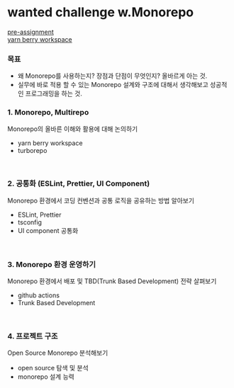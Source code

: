 # wanted challenge w.Monorepo

<a href="https://github.com/heyho00/monorepo/blob/master/00.pre-assignment.md">pre-assignment<a><br>
<a href="https://github.com/heyho00/monorepo/blob/master/01.yarn%20berry%20workspace.md">yarn berry workspace<a><br>

### 목표

- 왜 Monorepo를 사용하는지? 장점과 단점이 무엇인지? 올바르게 아는 것.<br>
- 실무에 바로 적용 할 수 있는 Monorepo 설계와 구조에 대해서 생각해보고 성공적인 프로그래밍을 하는 것.

### 1. Monorepo, Multirepo

Monorepo의 올바른 이해와 활용에 대해 논의하기

- yarn berry workspace<br>
- turborepo

<br>

### 2. 공통화 (ESLint, Prettier, UI Component)

Monorepo 환경에서 코딩 컨벤션과 공통 로직을 공유하는 방법 알아보기

- ESLint, Prettier<br>
- tsconfig<br>
- UI component 공통화

<br>

### 3. Monorepo 환경 운영하기

Monorepo 환경에서 배포 및 TBD(Trunk Based Development) 전략 살펴보기

- github actions<br>
- Trunk Based Development

<br>

### 4. 프로젝트 구조

Open Source Monorepo 분석해보기

- open source 탐색 및 분석<br>
- monorepo 설계 능력

<br>
